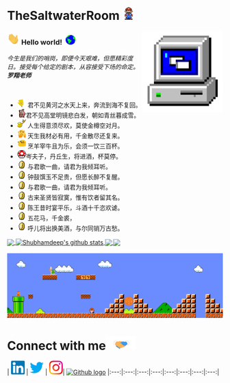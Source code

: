 # TheSaltwaterRoom&nbsp;<img src="https://github.com/TheSaltwaterRoom/TheSaltwaterRoom/blob/master/Assets/Mario_Hello_Big.gif" width="30px">


<!-- 
    &nbsp; [![HitCount](http://hits.dwyl.com/TheSaltwaterRoom/TheSaltwaterRoom.svg)](http://hits.dwyl.com/TheSaltwaterRoom/TheSaltwaterRoom) 
-->

<img align="right" alt="PC GIF" src="https://github.com/TheSaltwaterRoom/TheSaltwaterRoom/blob/master/Assets/PC.gif" width="190" />

### <img src="https://github.com/TheSaltwaterRoom/TheSaltwaterRoom/blob/master/Assets/Hi.gif" width="29px"> **Hello world!** &nbsp;<img src="https://github.com/TheSaltwaterRoom/TheSaltwaterRoom/blob/master/Assets/Earth.gif" width="24px">

<p>
  <em>
    今生是我们的哨岗，即便今天艰难，但愿精彩度日。接受每个给定的剧本，从容接受下场的命定。<b>罗翔老师</b>
  </em>  
</p>

<br>

- <img alt="GIF" src="https://github.com/TheSaltwaterRoom/TheSaltwaterRoom/blob/master/Assets/wave.gif" width="20vw" /> 君不见黄河之水天上来，奔流到海不复回。
- <img alt="GIF" src="https://github.com/TheSaltwaterRoom/TheSaltwaterRoom/blob/master/Assets/gandalf_parrot.gif" width="20vw" />君不见高堂明镜悲白发，朝如青丝暮成雪。
- <img alt="GIF" src="https://github.com/TheSaltwaterRoom/TheSaltwaterRoom/blob/master/Assets/headbang.gif" width="20vw" /> 人生得意须尽欢，莫使金樽空对月。
- <img alt="GIF" src="https://github.com/TheSaltwaterRoom/TheSaltwaterRoom/blob/master/Assets/hmm.gif" width="20vw" /> 天生我材必有用，千金散尽还复来。
- <img alt="GIF" src="https://github.com/TheSaltwaterRoom/TheSaltwaterRoom/blob/master/Assets/happy.gif" width="20vw" /> 烹羊宰牛且为乐，会须一饮三百杯。
- <img alt="GIF" src="https://github.com/TheSaltwaterRoom/TheSaltwaterRoom/blob/master/Assets/powerup.gif" width="20vw" />岑夫子，丹丘生，将进酒，杯莫停。
- <img alt="GIF" src="https://github.com/TheSaltwaterRoom/TheSaltwaterRoom/blob/master/Assets/coin.gif" width="20vw" /> 与君歌一曲，请君为我倾耳听。
- <img alt="GIF" src="https://github.com/TheSaltwaterRoom/TheSaltwaterRoom/blob/master/Assets/coin.gif" width="20vw" /> 钟鼓馔玉不足贵，但愿长醉不复醒。
- <img alt="GIF" src="https://github.com/TheSaltwaterRoom/TheSaltwaterRoom/blob/master/Assets/coin.gif" width="20vw" /> 与君歌一曲，请君为我倾耳听。
- <img alt="GIF" src="https://github.com/TheSaltwaterRoom/TheSaltwaterRoom/blob/master/Assets/coin.gif" width="20vw" /> 古来圣贤皆寂寞，惟有饮者留其名。
- <img alt="GIF" src="https://github.com/TheSaltwaterRoom/TheSaltwaterRoom/blob/master/Assets/coin.gif" width="20vw" /> 陈王昔时宴平乐，斗酒十千恣欢谑。
- <img alt="GIF" src="https://github.com/TheSaltwaterRoom/TheSaltwaterRoom/blob/master/Assets/coin.gif" width="20vw" /> 五花马，千金裘，
- <img alt="GIF" src="https://github.com/TheSaltwaterRoom/TheSaltwaterRoom/blob/master/Assets/coin.gif" width="20vw" /> 呼儿将出换美酒，与尔同销万古愁。


<!-- <br> -->

<a href="https://github.com/TheSaltwaterRoom">
  <img align="center" src="https://github-readme-stats.vercel.app/api/top-langs/?username=TheSaltwaterRoom&theme=dark&hide_langs_below=1" />
</a>

<a href="https://github.com/TheSaltwaterRoom">
 <img align="center" src="https://github-readme-stats.vercel.app/api?username=TheSaltwaterRoom&show_icons=true&theme=dark&line_height=27" alt="Shubhamdeep's github stats"/>
</a>


<a href="https://github.com/TheSaltwaterRoom/laravelApi">
  <img align="center" src="https://github-readme-stats.vercel.app/api/pin/?username=TheSaltwaterRoom&repo=laravelApi&theme=dark" />
</a>

<a href="https://github.com/TheSaltwaterRoom/DesignPatternsPHP">
 <img align="center" src="https://github-readme-stats.vercel.app/api/pin/?username=TheSaltwaterRoom&repo=DesignPatternsPHP&theme=dark" />
</a>

<br>
<!--
![Shubhamdeep's github stats](https://github-readme-stats.vercel.app/api?username=TheSaltwaterRoom&show_icons=true&hide_border=true)
-->

<br>

<img src="https://github.com/TheSaltwaterRoom/TheSaltwaterRoom/blob/master/Assets/Mario_Gameplay.gif" alt="Mario Game" width="980">

<br>

# Connect with me<img src="https://github.com/TheSaltwaterRoom/TheSaltwaterRoom/blob/master/Assets/Handshake.gif" height="32px">



| [<img src="https://github.com/TheSaltwaterRoom/TheSaltwaterRoom/blob/master/Assets/Linkedin.svg" alt="Linkedin Logo" width="32">](https://www.linkedin.com/in/%E6%96%87%E9%80%9A-%E7%8E%8B-9b3779146/) | [<img src="https://github.com/TheSaltwaterRoom/TheSaltwaterRoom/blob/master/Assets/Twitter.svg" alt="Twitter Logo" width="32">](https://twitter.com/saltwater_zm) | [<img src="https://github.com/TheSaltwaterRoom/TheSaltwaterRoom/blob/master/Assets/Instagram.svg" alt="instagram logo" width="32">](https://www.instagram.com/saltwater_xin/)| [<img src="https://cdn.svgporn.com/logos/github-icon.svg" alt="Github logo" width="34">](https://github.com/TheSaltwaterRoom)
|:---:|:---:|:---:|:---:|:---:|:---:|:---:|:---:|



<br>
<br>






<!--

![Dino](https://github.com/TheSaltwaterRoom/TheSaltwaterRoom/blob/master/Assets/dino.gif)

<a href="https://in.linkedin.com/in/TheSaltwaterRoom">
    <img align="left" alt="Shubhamdeep Jha | Linkedin" width="24px" src="https://github.com/TheSaltwaterRoom/TheSaltwaterRoom/blob/master/Assets/Linkedin.svg" />
  </a> &nbsp;&nbsp;
  <a href="https://twitter.com/TheSaltwaterRoom">
    <img align="left" alt="Shubhamdeep Jha | Twitter" width="26px" src="https://github.com/TheSaltwaterRoom/TheSaltwaterRoom/blob/master/Assets/Twitter.svg" />
  </a> &nbsp;&nbsp;
  <a href="https://www.instagram.com/TheSaltwaterRoom/">
    <img align="left" alt="Shubhamdeep Jha | Instagram" width="24px" src="https://github.com/TheSaltwaterRoom/TheSaltwaterRoom/blob/master/Assets/Instagram.svg" />
  </a> &nbsp;&nbsp;
  <a href="mailto:shubhamdeepjha@gmail.com">
    <img align="left" alt="Shubhamdeep Jha | Gmail" width="26px" src="https://github.com/TheSaltwaterRoom/TheSaltwaterRoom/blob/master/Assets/Gmail.svg" />
  </a>
  
  
  
| [<img src="https://github.com/TheSaltwaterRoom/TheSaltwaterRoom/blob/master/Assets/Linkedin.svg" alt="Shubhamdeep Jha | Linkedin" width="34">](https://in.linkedin.com/in/TheSaltwaterRoom) | [<img src="https://github.com/TheSaltwaterRoom/TheSaltwaterRoom/blob/master/Assets/Instagram.svg" alt="instagram logo" width="24">](https://www.instagram.com/delta231_/) | [<img src="https://raw.githubusercontent.com/Delta456/Delta456/master/img/dev.png" alt="dev logo" width="24">](https://dev.to/delta456)| [<img src="https://raw.githubusercontent.com/Delta456/Delta456/master/img/deviant_art.jpg" alt="dev logo" width="24">](https://www.deviantart.com/delta2318) | [<img src="https://raw.githubusercontent.com/Delta456/Delta456/master/img/twitter.png" alt="twitter logo" width="34">](https://twitter.com/Delta2315) | [<img src="https://raw.githubusercontent.com/Delta456/Delta456/master/img/stack.svg" alt="stack logo" width="24">](https://stackoverflow.com/users/10053063/delta231) | [<img src="https://raw.githubusercontent.com/Delta456/Delta456/master/img/gitlab.png" alt="gitlab logo" width="24">](https://gitlab.com/Delta456) | [<img src="https://raw.githubusercontent.com/Delta456/Delta456/master/img/reddit.jpg" alt="reddit logo" width="24">](https://www.reddit.com/user/Delta231)
|---|---|---|---|---|---|---|---|





## 𝗠𝘆 𝗧𝗲𝗰𝗸 𝗦𝘁𝗮𝗰𝗸

<table>
  <tbody>
    <tr valign="top">
      <td width="25%" align="center">
        <span>𝗛𝗧𝗠𝗟𝟱</span><br><br><br>
        <img height="64px" src="https://cdn.svgporn.com/logos/html-5.svg">
      </td>
      <td width="25%" align="center">
        <span>𝗖𝗦𝗦𝟯</span><br><br><br>
        <img height="64px" src="https://cdn.svgporn.com/logos/css-3.svg">
      </td>
      <td width="25%" align="center">
        <span>𝗝𝗮𝘃𝗮𝗦𝗰𝗿𝗶𝗽𝘁</span><br><br><br>
        <img height="64px" src="https://cdn.svgporn.com/logos/javascript.svg">
      </td>
      <td width="25%" align="center">
        <span>𝗩𝘂𝗲</span><br><br><br>
        <img height="64px" src="https://cdn.svgporn.com/logos/vue.svg">
      </td>
    </tr>
    <tr valign="top">
      <td width="25%" align="center">
        <span>𝗪𝗲𝗯𝗽𝗮𝗰𝗸</span><br><br><br>
        <img height="64px" src="https://cdn.svgporn.com/logos/webpack.svg">
      </td>
      <td width="25%" align="center">
        <span>𝗘𝘀𝗹𝗶𝗻𝘁</span><br><br><br>
        <img height="64px" src="https://cdn.svgporn.com/logos/eslint.svg">
      </td>
      <td width="25%" align="center">
        <span>𝗚𝗶𝘁</span><br><br><br>
        <img height="64px" src="https://cdn.svgporn.com/logos/git-icon.svg">
      </td>
      <td width="25%" align="center">
        <span>𝗩𝗦 𝗖𝗼𝗱𝗲</span><br><br><br>
        <img height="64px" src="https://cdn.svgporn.com/logos/visual-studio-code.svg">
      </td>
    </tr>
    <tr valign="top">
      <td width="25%" align="center">
        <span>𝗟𝗲𝘀𝘀</span><br><br><br>
        <img height="64px" src="https://cdn.svgporn.com/logos/less.svg">
      </td>
      <td width="25%" align="center">
        <span>𝗦𝗮𝘀𝘀/𝗦𝗖𝗦𝗦</span><br><br><br>
        <img height="64px" src="https://cdn.svgporn.com/logos/sass.svg">
      </td>
      <td width="25%" align="center">
        <span>𝗧𝗮𝗶𝗹𝘄𝗶𝗻𝗱𝗖𝘀𝘀</span><br><br><br>
        <img height="64px" src="https://cdn.svgporn.com/logos/tailwindcss-icon.svg">
      </td>
      <td width="25%" align="center">
        <span>𝗡𝗲𝘁𝗹𝗶𝗳𝘆</span><br><br><br>
        <img height="64px" src="https://cdn.svgporn.com/logos/netlify.svg">
      </td>
    </tr>
  </tbody>
</table>


![visitors](https://visitor-badge.laobi.icu/badge?page_id=TheSaltwaterRoom)

-->
